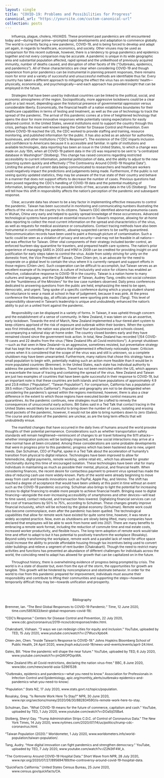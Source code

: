 ```yaml
---
layout: single
title: "COVID-19: Problems and Possibilities for Progress"
canonical_url: "https://yoursite.com/custom-canonical-url"
collection: posts
---
```



<html>
<head>
<style>
.center {
	text-align: center;
}
.myDiv {
  font-size: .75em;
}
.hang {
  padding-left: 22px ;
  text-indent: -22px ;
}
</style>
</head>
<body>
<div class="myDiv">

<p>&emsp;&emsp;Influenza, plague, cholera, HIV/AIDS. These prominent past pandemics are still encountered today and—during their prime—prompted rapid developments and adaptation to commence globally. The world is currently facing a new pandemic, COVID-19, and is being forced to develop and adapt yet again, in regards to healthcare, economics, and society. Other viruses may be used as comparison for this recent outbreak, however, there is a tendency to group pandemics and epidemics together and not every comparison may be accurate. A pandemic is unique in its wide geographic area and substantial population affected, rapid spread and the unlikelihood of previously acquired immunity, number of deaths caused, and disruption of other facets of life (“Outbreaks, epidemics, and pandemics”). All of these characteristics are clear when considering COVID-19 and though experience from prior pandemics can be instrumental in planning present responses, there remains room for error and a variety of successful and unsuccessful methods are identifiable thus far. Every country has taken a different approach to mitigating the effect the virus has on residents’ health—physically, economically, and psychologically—and each approach has provided insight that can be employed in the future. </p>


<p>&emsp;&emsp;Strategies that have been used by individual countries can be linked to the political, social, and economic atmospheres of the region. Sociopolitically, more aggressive lockdowns could be a clear path or a last resort, depending upon the historical presence of governmental oppression versus considerable liberty. Economically, the financial health of a nation establishes boundaries for their healthcare capabilities in terms of testing and treatment, as well as the use of technology to track the spread of the pandemic. The arrival of this pandemic comes at a time of heightened technology that opens the door for more innovative responses while potentially raising expectations for easily obtained control. In the United States, several institutions exist to support the country through this crisis, perhaps the most well-known being the Center for Disease Control and Prevention. Even before COVID-19 reached the US, the CDC worked to provide staffing and training, resource monitoring, and published information for the public. It has also acted as an advisor for authorities, businesses, and other institutions (“CDC’s Response”). The existence of the CDC imparts inclusion and confidence to Americans because it is accessible and familiar. In spite of institutions and available technologies, data reporting has been an issue in the United States, to which a change was made on July 15th, when all COVID-19 patient data in the US was required to be sent to “a centralized database in Washington” (Stolberg). This change has raised concerns regarding restricted accessibility to current information, potential politicization of data, and the ability to adjust to the new reporting system quickly and effectively (“The Controversy Around COVID-19 Hospital Data”). Limiting the amount of current data being communicated to researchers and healthcare workers could negatively impact the predictions and judgements being made. Furthermore, if the public is not seeing quickly updated statistics, they may be unaware of the true state of their country and behave in a manner that does not support efforts to decrease the number of cases. Previous questions had been posed regarding the CDC’s handling of COVID-19 data and the potential muddying of information, bringing attention to the possible limits of free, accurate data in the US (Stolberg). Time will tell how this shift in responsibility affects the nation’s perception of the pandemic and subsequent response. </p>

<p>&emsp;&emsp;Clear, accurate data has shown to be a key factor in implementing effective measures to control the pandemic. Taiwan has been successful in monitoring and communicating numbers illustrating the effects of the virus on the country to its citizens. Taiwan’s CDC identified abnormal pneumonia cases in Wuhan, China very early and helped to quickly spread knowledge of these occurrences. Advanced technological systems have proved an essential resource in Taiwan’s response, allowing for at-home data reporting to collect the most current information on the spread and characteristics of the virus, as well as requests for medical assistance or consultations. Contact tracing methods have also been instrumental in controlling the pandemic, allowing suspected carriers to be swiftly quarantined. Telecommunication records have been used to paint a thorough picture of contamination. Such a tactic could be seen as a violation of privacy and security—and may not be feasible in all nations—but was effective for Taiwan. Other vital components of their strategy included border control, an enforced fourteen-day quarantine for travelers, and prepared health care systems. The nation’s prior experience of managing SARS in 2003 and H1N1 in 2009 can be credited for providing insight on and justification for early steps taken to control the virus. Aside from solely striving for unity on the domestic front, the Vice President of Taiwan, Chen Chien-jen, is an advocate for the need to cooperate on a global level to contain the virus where it is currently rampant and support efforts in those regions (Chien-Jen). Such cooperation can be difficult to accomplish, but Taiwan serves as an excellent example of its importance. A culture of inclusivity and voice for citizens has enabled an effective, collaborative response to COVID-19 in the country. Taiwan is a nation home to many cultures and languages, and the Digital Minister of Taiwan, Audrey Tang, credits not social cohesion but the “humbleness of the Ministers” for the low case numbers observed. Daily press conferences dedicated to answering questions from the public are held, emphasizing the need to be open, democratic, and urgent. Tang spoke of a specific conference during which a young student shared his reluctance to wear a mask at school in fear of judgement, because it was pink. At the press conference the following day, all officials present were sporting pink masks (Tang). This level of responsibility observed in Taiwan’s leadership is unique and undoubtedly enhanced the nation’s ability to put on a united front against the pandemic. </p>

<p>&emsp;&emsp;Responsibility can be displayed in a variety of forms. In Taiwan, it was upheld through concern and the establishment of a sense of community. In New Zealand, it was taken on via an assertive, early lockdown. Towards the end of March, New Zealand implemented a four-tiered alert system to keep citizens apprised of the risk of exposure and outbreak within their borders. When the system was first introduced, the nation was placed at level four and businesses and schools closed, accompanying a national stay-at-home order. The country closed borders early and they have remained closed since the government took action. In total, New Zealand has recorded 1,154 COVID-19 cases and 22 deaths from the virus (“New Zealand lifts all Covid restrictions”). A prompt shutdown—such as that seen in New Zealand—is an aggressive, sometimes resisted, but preventative strategy that has kept the numbers of the nations that implemented it effectively noticeably lower. Criticism comes when it is considered that the scope of the virus was and still is unknown, so a complete shutdown may have been unwarranted. Furthermore, many nations that chose this strategy have a small population to begin with, potentially making such an action more feasible than it would be in more populated countries (Bremmer). In the United States, each state has individual authority to address the pandemic within its borders. Travel has not been restricted within the US, which appears to exacerbate the issue of tracing and containing the spread of the virus. New Zealand and Taiwan are just two examples of countries that have been quite successful in their response to COVID-19, but an important note is that these countries are both islands and have populations of approximately 4.9 and 23.8 million (“Population”, “Taiwan Population”). For comparison, California has a population of 39.5 million (“QuickFacts California”). Population and geography are not to be disregarded when considering the pandemic’s spread within the regions mentioned, however, there is also a clear difference in the extent to which those regions have executed border control measures and quarantines. As the pandemic continues, new strategies must be crafted to remedy the consequences of unsuccessful early actions. Bill Gates said in a Ted Talk that contact tracing in the United States would likely be successful to bring down the number of cases, isolating and erasing small pockets of the pandemic, however, it would not be able to bring numbers down to zero (Gates). The course and duration of the pandemic are unclear, as are the long term effects that will undoubtedly ensue. </p>


<p>&emsp;&emsp;The manifold changes that have occurred in the daily lives of humans around the world provoke thoughts of their potential permanence. Considerations such as whether transportation safety standards will remain heightened—reminiscent of changes to air travel following the 9/11 attacks—whether immigration policies will be lastingly impacted, and how social interactions may arrive at a new normal have all been circulated. Among these considerations are some probable developments that were in progress prior to this pandemic; progress which has been hastened due to new, urgent needs. Dan Schulman, CEO of PayPal, spoke in a Ted Talk about the acceleration of humanity’s transition from physical to digital reliance. Technologies have been improved to allow for telemedicine, digital payments, remote working, online retail etc., which has allowed for greater functionality during this time of encouraged isolation. These technologies have been vital for many individuals in maintaining as much as possible their mental, physical, and financial health. When considering finances, the recent desire for contactless payment to prevent virus spread has made the idea of reducing cash use more widely-known. Parts of the world were already beginning to move away from cash and towards innovations such as PayPal, Apple Pay, and Venmo. The shift has reached a degree of acceptance that would have been unlikely at this point in time without an event such as the COVID-19 pandemic occurring. Schulman also brings to light the potential for increasing access to digital financing to enable more people to achieve financial health. Bringing ease to digital financing—alongside the ever-increasing accessibility of smartphones and other devices—will lead to time saved, contact reduced, and transaction fees lowered. Digitalizing financial services can cut the cost of transactions by 50% to 75%, according to Schulman. These changes greatly improve financial inclusivity, which will be echoed by the global economy (Schulman). Remote work could also become commonplace, even after the pandemic has been quelled. The technological capabilities that allow for remote work have existed for quite some time, however, it was never a widely accepted practice. Now, even as shutdowns are slowly being lifted, many companies have declared that employees will be able to work from home well into 2021. There are many benefits to embracing a remote work format, including the reduction of commute time and real estate costs, increased worker productivity, and flexible hours. The long-term adoption of remote work would take time and effort to adapt to but it has potential to positively transform the workplace (Rosalsky). Beyond solely transforming the workplace, remote work and a parallel lack of need for office space could increase the ability to provide affordable housing through tax incentives being used to convert older buildings and relieve a segment of rent burden (Chakrabarti). Though the need to restrict many activities and functions has presented an abundance of different challenges for individuals across the world, the coinciding need to adapt has allowed for growth that can be capitalized on in the future. </p>


<p>&emsp;&emsp;Throughout history, there is overwhelming evidence of progress being prompted by crisis. The world is in a state of disaster but, even from the eye of the storm, the opportunities for growth are tangible. This growth will be hindered by noncompliance and obstinate behavior. In order for the world to rise from this pandemic prepared for improvement, individuals must assume their responsibility and contribute to lifting their communities and supporting the steps—however temporarily difficult they may be—towards unification and prosperity. </p>

<pre>
	

</pre>

<p class="center">Bibliography</p>

<p class="hang">Bremmer, Ian. “The Best Global Responses to COVID-19 Pandemic.” Time, 12 June 2020, time.com/5851633/best-global-responses-covid-19/.</p>
<p class="hang">“CDC’s Response.” Centers for Disease Control and Prevention, 22 July 2020, www.cdc.gov/coronavirus/2019-ncov/cdcresponse/index.html.</p>
<p class="hang">Chakrabarti, Vishaan. “3 ways we can redesign cities for equity and inclusion.” YouTube, uploaded by TED, 15 July 2020, www.youtube.com/watch?v=27WucvXpbd4.</p>
<p class="hang">Chien-Jen, Chen. “Inside Taiwan’s Response to COVID-19.” Johns Hopkins Bloomberg School of Public Health, 24 April 2020, www.jhsph.edu/covid-19/news-and-events/events/april-24.html.</p>
<p class="hang">Gates, Bill. “How the pandemic will shape the near future.” YouTube, uploaded by TED, 6 July 2020, www.youtube.com/watch?v=jmQWOPDqxWA.</p>
<p class="hang">“New Zealand lifts all Covid restrictions, declaring the nation virus-free.” BBC, 8 June 2020, www.bbc.com/news/world-asia-52961539.</p>
<p class="hang">“Outbreaks, epidemics and pandemics—what you need to know.” Association for Professionals in Infection Control and Epidemiology, apic.org/monthly_alerts/outbreaks-epidemics-and-pandemics-what-you-need-to-know/.</p>
<p class="hang">“Population.” Stats NZ, 17 July 2020, www.stats.govt.nz/topics/population.</p>
<p class="hang">Rosalsky, Greg. “Is Remote Work Here To Stay?” NPR, 30 June 2020, www.npr.org/sections/money/2020/06/30/882834590/is-remote-work-here-to-stay.</p>
<p class="hang">Schulman, Dan. “What COVID-19 means for the future of commerce, capitalism and cash.” YouTube, uploaded by TED, 1 July 2020, www.youtube.com/watch?v=DOa5ijO5Ba4.</p>
<p class="hang">Stolberg, Sheryl Gay. “Trump Administration Strips C.D.C. of Control of Coronavirus Data.” The New York Times, 14 July 2020, www.nytimes.com/2020/07/14/us/politics/trump-cdc-coronavirus.html.</p>
<p class="hang">“Taiwan Population (2020).” Worldometer, 1 July 2020, www.worldometers.info/world-population/taiwan-population/.
<p class="hang">Tang, Audry. “How digital innovation can fight pandemics and strengthen democracy.” YouTube, uploaded by TED, 7 July 2020, www.youtube.com/watch?v=IZ2N3tF4W_k.</p>
<p class="hang">“The Controversy Around COVID-19 Hospital Data.” Short Wave from NPR, 28 July 2020, www.npr.org/2020/07/27/895694789/the-controversy-around-covid-19-hospital-data.</p>
<p class="hang">“QuickFacts California.” United States Census Bureau, 25 June 2020, www.census.gov/quickfacts/CA.</p>

